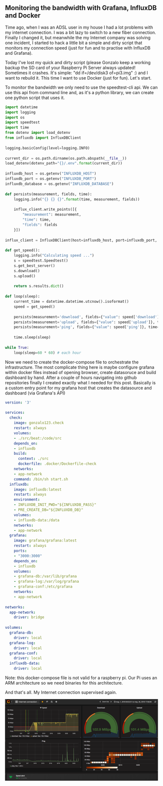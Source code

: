 ## Monitoring the bandwidth with Grafana, InfluxDB and Docker

Time ago, when I was an ADSL user in my house I had a lot problems with my internet connection. I was a bit lazy to switch to a new fiber connection. Finally I changed it, but meanwhile the my Internet company was solving one incident, I started to hack a little bit a simple and dirty script that monitors my connection speed (just for fun and to practise with InfluxDB and Grafana).

Today I've lost my quick and dirty script (please Gonzalo keep a working backup the SD card of your Raspberry Pi Server always updated! Sometimes it crashes. It's simple: "dd if=/dev/disk3 of=pi3.img" :) and I want to rebuild it. This time I want to use Docker (just for fun). Let's start.

To monitor the bandwidth we only need to use the speedtest-cli api. We can use this api from command line and, as it's a python library, we can create one python script that uses it.

```python
import datetime
import logging
import os
import speedtest
import time
from dotenv import load_dotenv
from influxdb import InfluxDBClient

logging.basicConfig(level=logging.INFO)

current_dir = os.path.dirname(os.path.abspath(__file__))
load_dotenv(dotenv_path="{}/.env".format(current_dir))

influxdb_host = os.getenv("INFLUXDB_HOST")
influxdb_port = os.getenv("INFLUXDB_PORT")
influxdb_database = os.getenv("INFLUXDB_DATABASE")

def persists(measurement, fields, time):
    logging.info("{} {} {}".format(time, measurement, fields))

    influx_client.write_points([{
        "measurement": measurement,
        "time": time,
        "fields": fields
    }])

influx_client = InfluxDBClient(host=influxdb_host, port=influxdb_port, database=influxdb_database)

def get_speed():
    logging.info("Calculating speed ...")
    s = speedtest.Speedtest()
    s.get_best_server()
    s.download()
    s.upload()

    return s.results.dict()

def loop(sleep):
    current_time = datetime.datetime.utcnow().isoformat()
    speed = get_speed()

    persists(measurement='download', fields={"value": speed['download']}, time=current_time)
    persists(measurement='upload', fields={"value": speed['upload']}, time=current_time)
    persists(measurement='ping', fields={"value": speed['ping']}, time=current_time)

    time.sleep(sleep)

while True:
    loop(sleep=60 * 60) # each hour
```

Now we need to create the docker-compose file to orchestrate the infrastructure. The most complicate thing here is maybe configure grafana within docker files instead of opening browser, create datasoruce and build dashboard by hand. After a couple of hours navigating into github repositories finally I created exactly what I needed for this post. Basically is a custom entry point for my grafana host that creates the datasource and dashboard (via Grafana's API)

```yml
version: '3'

services:
  check:
    image: gonzalo123.check
    restart: always
    volumes:
    - ./src/beat:/code/src
    depends_on:
    - influxdb
    build:
      context: ./src
      dockerfile: .docker/Dockerfile-check
    networks:
    - app-network
    command: /bin/sh start.sh
  influxdb:
    image: influxdb:latest
    restart: always
    environment:
    - INFLUXDB_INIT_PWD="${INFLUXDB_PASS}"
    - PRE_CREATE_DB="${INFLUXDB_DB}"
    volumes:
    - influxdb-data:/data
    networks:
    - app-network
  grafana:
    image: grafana/grafana:latest
    restart: always
    ports:
    - "3000:3000"
    depends_on:
    - influxdb
    volumes:
    - grafana-db:/var/lib/grafana
    - grafana-log:/var/log/grafana
    - grafana-conf:/etc/grafana
    networks:
    - app-network

networks:
  app-network:
    driver: bridge

volumes:
  grafana-db:
    driver: local
  grafana-log:
    driver: local
  grafana-conf:
    driver: local
  influxdb-data:
    driver: local
```
Note: this docker-compose file is not valid for a raspberry pi. Our Pi uses an ARM architecture so we need binaries for this architecture. 

And that's all. My Internet connection supervised again.

![Connection](img/internet.png "Connection")